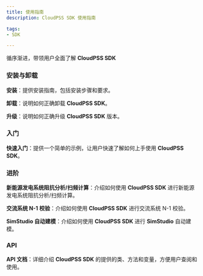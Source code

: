 ```yaml
---
title: 使用指南
description: CloudPSS SDK 使用指南

tags:
- SDK

---
```


循序渐进，带领用户全面了解 **CloudPSS SDK** 

### 安装与卸载

**安装**：提供安装指南，包括安装步骤和要求。

**卸载**：说明如何正确卸载 **CloudPSS SDK**。

**升级**：说明如何正确升级 **CloudPSS SDK** 版本。

### 入门

**快速入门**：提供一个简单的示例，让用户快速了解如何上手使用 **CloudPSS SDK**。

### 进阶

**新能源发电系统阻抗分析/扫频计算**：介绍如何使用 **CloudPSS SDK** 进行新能源发电系统阻抗分析/扫频计算。

**交流系统 N-1 校验**：介绍如何使用 **CloudPSS SDK** 进行交流系统 N-1 校验。

**SimStudio 自动建模**：介绍如何使用 **CloudPSS SDK** 进行 **SimStudio** 自动建模。

### API

**API 文档**：详细介绍 **CloudPSS SDK** 的提供的类、方法和变量，方便用户查阅和使用。